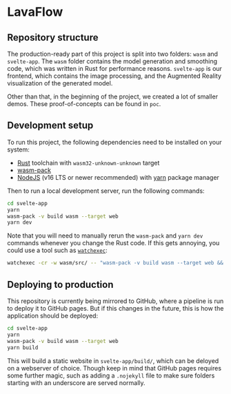 # LavaFlow

## Repository structure
The production-ready part of this project is split into two folders: `wasm` and `svelte-app`. The `wasm` folder contains the model generation and smoothing code, which was written in Rust for performance reasons. `svelte-app` is our frontend, which contains the image processing, and the Augmented Reality visualization of the generated model.

Other than that, in the beginning of the project, we created a lot of smaller demos. These proof-of-concepts can be found in `poc`.


## Development setup
To run this project, the following dependencies need to be installed on your system:
- [Rust](https://www.rust-lang.org/tools/install) toolchain with `wasm32-unknown-unknown` target
- [wasm-pack](https://rustwasm.github.io/wasm-pack/)
- [NodeJS](https://nodejs.org/) (v16 LTS or newer recommended) with [yarn](https://yarnpkg.com/getting-started/install) package manager

Then to run a local development server, run the following commands:
```bash
cd svelte-app
yarn
wasm-pack -v build wasm --target web
yarn dev
```

Note that you will need to manually rerun the `wasm-pack` and `yarn dev` commands whenever you change the Rust code. If this gets annoying, you could use a tool such as [`watchexec`](https://watchexec.github.io/):
```bash
watchexec -cr -w wasm/src/ -- "wasm-pack -v build wasm --target web && yarn dev"
```


## Deploying to production
This repository is currently being mirrored to GitHub, where a pipeline is run to deploy it to GitHub pages. But if this changes in the future, this is how the application should be deployed:
```bash
cd svelte-app
yarn
wasm-pack -v build wasm --target web
yarn build
```

This will build a static website in `svelte-app/build/`, which can be deloyed on a webserver of choice. Though keep in mind that GitHub pages requires some further magic, such as adding a `.nojekyll` file to make sure folders starting with an underscore are served normally.
